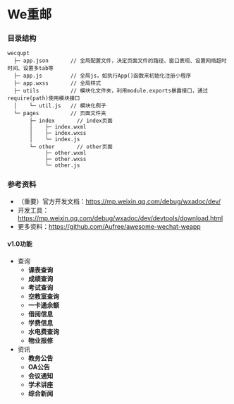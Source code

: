 We重邮
===

### 目录结构
```
wecqupt
  ├─ app.json       // 全局配置文件，决定页面文件的路径、窗口表现、设置网络超时时间、设置多tab等     
  ├─ app.js         // 全局js，如执行App()函数来初始化注册小程序
  ├─ app.wxss       // 全局样式
  ├─ utils          // 模块化文件夹，利用module.exports暴露接口，通过require(path)使用模块接口
  │    └─ util.js   // 模块化例子
  └─ pages          // 页面文件夹
       ├─ index       // index页面
       │    ├─ index.wxml
       │    ├─ index.wxss
       │    └─ index.js
       └─ other       // other页面
            ├─ other.wxml
            ├─ other.wxss
            └─ other.js
```

### 参考资料

* （重要）官方开发文档：https://mp.weixin.qq.com/debug/wxadoc/dev/
* 开发工具：https://mp.weixin.qq.com/debug/wxadoc/dev/devtools/download.html
* 更多资料：https://github.com/Aufree/awesome-wechat-weapp

#### v1.0功能
* 查询
  * **课表查询**
  * **成绩查询**
  * **考试查询**
  * **空教室查询**
  * **一卡通余额**
  * **借阅信息**
  * **学费信息**
  * **水电费查询**
  * **物业报修**
* 资讯
  * **教务公告**
  * **OA公告**
  * **会议通知**
  * **学术讲座**
  * **综合新闻**
